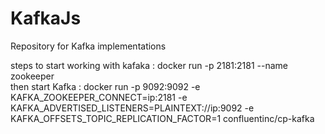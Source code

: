# KafkaJs
Repository  for Kafka implementations

steps to start working with kafaka : docker run -p 2181:2181 --name zookeeper  
then start Kafka : docker run -p 9092:9092 -e KAFKA_ZOOKEEPER_CONNECT=ip:2181 -e KAFKA_ADVERTISED_LISTENERS=PLAINTEXT://ip:9092 -e KAFKA_OFFSETS_TOPIC_REPLICATION_FACTOR=1 confluentinc/cp-kafka
